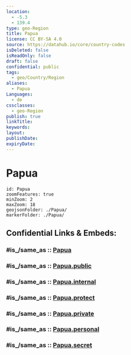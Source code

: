 ```yaml
---
location:
  - -5.3
  - 139.4
type: geo-Region
title: Papua
license: CC BY-SA 4.0
source: https://datahub.io/core/country-codes
isDeleted: false
isReadOnly: false
draft: false
confidential: public
tags:
  - geo/Country/Region
aliases:
  - Papua
Languages:
  - de
cssclasses:
  - geo-Region
publish: true
linkTitle:
keywords:
layout:
publishDate:
expiryDate:
---
```


# Papua

```leaflet
id: Papua
zoomFeatures: true 
minZoom: 2 
maxZoom: 18
geojsonFolder: ./Papua/
markerFolder: ./Papua/
```


## Confidential Links & Embeds: 

### #is_/same_as :: [Papua](/_Standards/Earth/Continent/Asia/Asia~South~East/Malay_Archipelago/Indonesia/provinces~Indonesia/Papua.md) 

### #is_/same_as :: [Papua.public](/_public/Earth/Continent/Asia/Asia~South~East/Malay_Archipelago/Indonesia/provinces~Indonesia/Papua.public.md) 

### #is_/same_as :: [Papua.internal](/_internal/Earth/Continent/Asia/Asia~South~East/Malay_Archipelago/Indonesia/provinces~Indonesia/Papua.internal.md) 

### #is_/same_as :: [Papua.protect](/_protect/Earth/Continent/Asia/Asia~South~East/Malay_Archipelago/Indonesia/provinces~Indonesia/Papua.protect.md) 

### #is_/same_as :: [Papua.private](/_private/Earth/Continent/Asia/Asia~South~East/Malay_Archipelago/Indonesia/provinces~Indonesia/Papua.private.md) 

### #is_/same_as :: [Papua.personal](/_personal/Earth/Continent/Asia/Asia~South~East/Malay_Archipelago/Indonesia/provinces~Indonesia/Papua.personal.md) 

### #is_/same_as :: [Papua.secret](/_secret/Earth/Continent/Asia/Asia~South~East/Malay_Archipelago/Indonesia/provinces~Indonesia/Papua.secret.md)

